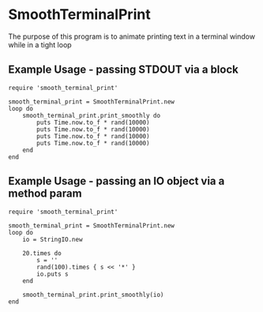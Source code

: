 # SmoothTerminalPrint

The purpose of this program is to animate printing text in a terminal window while in a tight loop


## Example Usage - passing STDOUT via a block
```
require 'smooth_terminal_print'

smooth_terminal_print = SmoothTerminalPrint.new
loop do
	smooth_terminal_print.print_smoothly do
		puts Time.now.to_f * rand(10000)
		puts Time.now.to_f * rand(10000)
		puts Time.now.to_f * rand(10000)
		puts Time.now.to_f * rand(10000)
	end
end
```

## Example Usage - passing an IO object via a method param
```
require 'smooth_terminal_print'

smooth_terminal_print = SmoothTerminalPrint.new
loop do
	io = StringIO.new

	20.times do
		s = ''
		rand(100).times { s << '*' }
		io.puts s
	end

	smooth_terminal_print.print_smoothly(io)
end
```